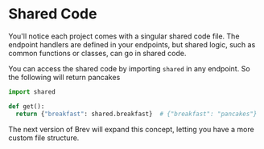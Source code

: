 # Shared Code

You'll notice each project comes with a singular shared code file. The endpoint handlers are defined in your endpoints, but shared logic, such as common functions or classes, can go in shared code. 

You can access the shared code by importing `shared` in any endpoint. So the following will return pancakes

```python
import shared

def get():
  return {"breakfast": shared.breakfast}  # {"breakfast": "pancakes"}
```

The next version of Brev will expand this concept, letting you have a more custom file structure. 
